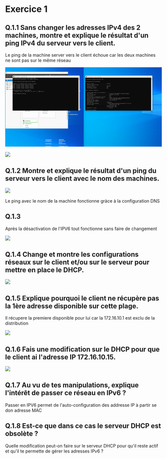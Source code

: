 # Exercice 1

## Q.1.1 Sans changer les adresses IPv4 des 2 machines, montre et explique le résultat d'un ping IPv4 du serveur vers le client.

Le ping de la machine server vers le client échoue car les deux machines ne sont pas sur le même réseau

![](https://github.com/Alex-le-basque/Checkpoint_2/blob/main/Ressources/ping_server_client_1.png?raw=true)

![](https://github.com/Alex-le-basque/Checkpoint_2/blob/main/Ressources/Capture%20d'%C3%A9cran%202024-05-17%20112054.png?raw=true)

## Q.1.2 Montre et explique le résultat d'un ping du serveur vers le client avec le nom des machines.

![](https://github.com/Alex-le-basque/Checkpoint_2/blob/main/Ressources/Capture%20d'%C3%A9cran%202024-05-17%20112547.png?raw=true)

Le ping avec le nom de la machine fonctionne gràce à la configuration DNS

## Q.1.3

Après la désactivation de l'IPV6 tout fonctionne sans faire de changement

![](https://github.com/Alex-le-basque/Checkpoint_2/blob/main/Ressources/Capture%20d'%C3%A9cran%202024-05-17%20113006.png?raw=true
)

## Q.1.4 Change et montre les configurations réseaux sur le client et/ou sur le serveur pour mettre en place le DHCP.

![](https://github.com/Alex-le-basque/Checkpoint_2/blob/main/Ressources/Capture%20d'%C3%A9cran%202024-05-17%20113708.png?raw=true)

## Q.1.5 Explique pourquoi le client ne récupère pas la 1ère adresse disponible sur cette plage.

Il récupere la premiere disponible pour lui car la 172.16.10.1 est exclu de la distribution

![](https://github.com/Alex-le-basque/Checkpoint_2/blob/main/Ressources/Capture%20d'%C3%A9cran%202024-05-17%20114003.png?raw=true)

## Q.1.6 Fais une modification sur le DHCP pour que le client ai l'adresse IP 172.16.10.15.

![](https://github.com/Alex-le-basque/Checkpoint_2/blob/main/Ressources/Capture%20d'%C3%A9cran%202024-05-17%20114558.png?raw=true)

## Q.1.7 Au vu de tes manipulations, explique l'intérêt de passer ce réseau en IPv6 ?

Passer en IPV6 permet de l'auto-configuration des addresse IP à partir se don adresse MAC

## Q.1.8 Est-ce que dans ce cas le serveur DHCP est obsolète ?
Quelle modification peut-on faire sur le serveur DHCP pour qu'il reste actif et qu'il te permette de gérer les adresses IPv6 ?
